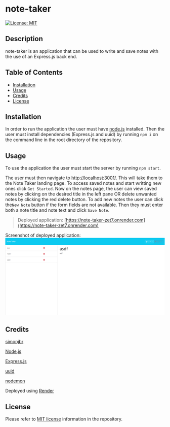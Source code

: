 # note-taker

[![License: MIT](https://shields.io/badge/License-MIT-yellow.svg)](https://opensource.org/licenses/MIT)

## Description

note-taker is an application that can be used to write and save notes with the use of an Express.js back end.

## Table of Contents

- [Installation](#installation)
- [Usage](#usage)
- [Credits](#credits)
- [License](#license)

## Installation

In order to run the application the user must have [node.js](https://nodejs.org/en/download/current) installed. Then the user must install dependencies (Express.js and uuid) by running `npm i` on the command line in the root directory of the repository.

## Usage

To use the application the user must start the server by running `npm start`.

The user must then navigate to [http://localhost:3001/](http://localhost:3001/). This will take them to the Note Taker landing page. To access saved notes and start writting new ones click `Get Started`.
Now on the notes page, the user can view saved notes by clicking on the desired title in the left pane OR delete unwanted notes by clicking the red delete button.
To add new notes the user can click the`New Note` button if the form fields are not available. Then they must enter both a note title and note text and click `Save Note`.

> Deployed application:
[https://note-taker-zet7.onrender.com](https://note-taker-zet7.onrender.com)

Screenshot of deployed application:
![Deployed screenshot](./public/assets/images/deployed-screenshot.png)

## Credits

[simonjbr](https://github.com/simonjbr)

[Node.js](https://nodejs.org/en)

[Express.js](https://expressjs.com/)

[uuid](https://www.npmjs.com/package/uuid)

[nodemon](https://nodemon.io/)

Deployed using [Render](https://render.com/)

## License

Please refer to [MIT license](./LICENSE) information in the repository.